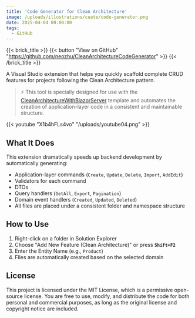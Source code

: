 ```yaml
---
title: 'Code Generator for Clean Architecture'
image: /uploads/illustrations/cuate/code-generator.png
date: 2025-04-04 00:00:00
tags: 
  - GitHub
---
```


{{< brick_title >}}
{{< button "View on GitHub" "https://github.com/neozhu/CleanArchitectureCodeGenerator" >}}
{{< /brick_title >}}

A Visual Studio extension that helps you quickly scaffold complete CRUD features for projects following the Clean Architecture pattern.

> ⚡️ This tool is specially designed for use with the [CleanArchitectureWithBlazorServer](https://github.com/neozhu/CleanArchitectureWithBlazorServer) template and automates the creation of application-layer code in a consistent and maintainable structure.

{{< youtube "X1b4hFLs4vo" "/uploads/youtube04.png" >}}




## What It Does

This extension dramatically speeds up backend development by automatically generating:

- Application-layer commands (`Create`, `Update`, `Delete`, `Import`, `AddEdit`)
- Validators for each command
- DTOs
- Query handlers (`GetAll`, `Export`, `Pagination`)
- Domain event handlers (`Created`, `Updated`, `Deleted`)
- All files are placed under a consistent folder and namespace structure


 ## How to Use

1. Right-click on a folder in Solution Explorer  
2. Choose "Add New Feature (Clean Architecture)" or press **`Shift+F2`**
3. Enter the Entity Name (e.g., `Product`)
4. Files are automatically created based on the selected domain

## License
This project is licensed under the MIT License, which is a permissive open-source license.
You are free to use, modify, and distribute the code for both personal and commercial purposes,
as long as the original license and copyright notice are included.